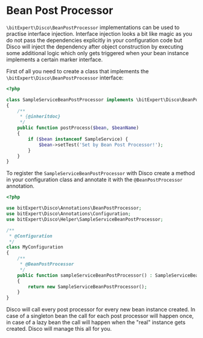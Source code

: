 # Bean Post Processor

`\bitExpert\Disco\BeanPostProcessor` implementations can be used to
practise interface injection. Interface injection looks a bit like magic
as you do not pass the dependencies explicitly in your configuration code
but Disco will inject the dependency after object construction by executing
some additional logic which only gets triggered when your bean instance
implements a certain marker interface.

First of all you need to create a class that implements the
`\bitExpert\Disco\BeanPostProcessor` interface:

```php
<?php

class SampleServiceBeanPostProcessor implements \bitExpert\Disco\BeanPostProcessor
{
    /**
     * {@inheritdoc}
     */
    public function postProcess($bean, $beanName)
    {
        if ($bean instanceof SampleService) {
            $bean->setTest('Set by Bean Post Processor!');
        }
    }
}

```

To register the `SampleServiceBeanPostProcessor` with Disco create a
method in your configuration class and annotate it with the `@BeanPostProcessor`
annotation.

```php
<?php

use bitExpert\Disco\Annotations\BeanPostProcessor;
use bitExpert\Disco\Annotations\Configuration;
use bitExpert\Disco\Helper\SampleServiceBeanPostProcessor;

/**
 * @Configuration
 */
class MyConfiguration
{
    /**
     * @BeanPostProcessor
     */
    public function sampleServiceBeanPostProcessor() : SampleServiceBeanPostProcessor
    {
        return new SampleServiceBeanPostProcessor();
    }
}
```

Disco will call every post processor for every new bean instance created.
In case of a singleton bean the call for each post processor will happen once,
in case of a lazy bean the call will happen when the "real" instance gets
created. Disco will manage this all for you.
